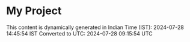 # My Project

This content is dynamically generated in Indian Time (IST): 2024-07-28 14:45:54 IST
Converted to UTC: 2024-07-28 09:15:54 UTC
